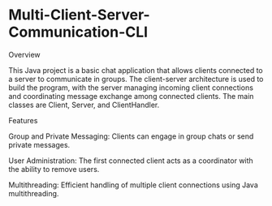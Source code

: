 # Multi-Client-Server-Communication-CLI

Overview

This Java project is a basic chat application that allows clients connected to a server to communicate in groups. The client-server architecture is used to build the program, with the server managing incoming client connections and coordinating message exchange among connected clients. The main classes are Client, Server, and ClientHandler.

Features

Group and Private Messaging: Clients can engage in group chats or send private messages.

User Administration: The first connected client acts as a coordinator with the ability to remove users.

Multithreading: Efficient handling of multiple client connections using Java multithreading.

